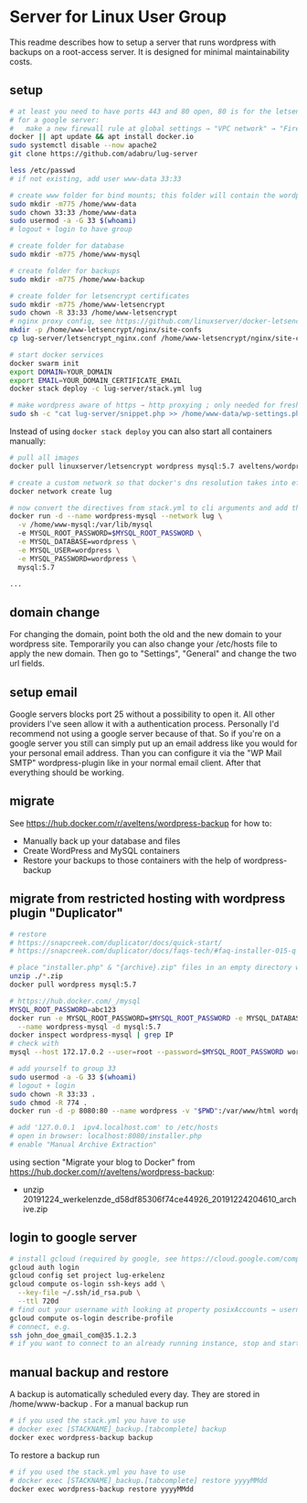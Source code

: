 # Server for Linux User Group

This readme describes how to setup a server that runs wordpress with backups on a root-access server. It is designed for minimal maintainability costs.

## setup

```sh
# at least you need to have ports 443 and 80 open, 80 is for the letsencrypt authentication challenge
# for a google server:
#   make a new firewall rule at global settings → "VPC network" → "Firewall rules" to allow all (eases development on this server)
docker || apt update && apt install docker.io
sudo systemctl disable --now apache2
git clone https://github.com/adabru/lug-server

less /etc/passwd
# if not existing, add user www-data 33:33

# create www folder for bind mounts; this folder will contain the wordpress installation
sudo mkdir -m775 /home/www-data
sudo chown 33:33 /home/www-data
sudo usermod -a -G 33 $(whoami)
# logout + login to have group

# create folder for database
sudo mkdir -m775 /home/www-mysql

# create folder for backups
sudo mkdir -m775 /home/www-backup

# create folder for letsencrypt certificates
sudo mkdir -m775 /home/www-letsencrypt
sudo chown -R 33:33 /home/www-letsencrypt
# nginx proxy config, see https://github.com/linuxserver/docker-letsencrypt/blob/master/README.md#site-config-and-reverse-proxy
mkdir -p /home/www-letsencrypt/nginx/site-confs
cp lug-server/letsencrypt_nginx.conf /home/www-letsencrypt/nginx/site-confs/default

# start docker services
docker swarm init
export DOMAIN=YOUR_DOMAIN
export EMAIL=YOUR_DOMAIN_CERTIFICATE_EMAIL
docker stack deploy -c lug-server/stack.yml lug

# make wordpress aware of https → http proxying ; only needed for fresh wordpress installation
sudo sh -c "cat lug-server/snippet.php >> /home/www-data/wp-settings.php"
```

Instead of using `docker stack deploy` you can also start all containers manually:

```sh
# pull all images
docker pull linuxserver/letsencrypt wordpress mysql:5.7 aveltens/wordpress-backup

# create a custom network so that docker's dns resolution takes into effect
docker network create lug

# now convert the directives from stack.yml to cli arguments and add the container to the lug networt, e.g.
docker run -d --name wordpress-mysql --network lug \
  -v /home/www-mysql:/var/lib/mysql
  -e MYSQL_ROOT_PASSWORD=$MYSQL_ROOT_PASSWORD \
  -e MYSQL_DATABASE=wordpress \
  -e MYSQL_USER=wordpress \
  -e MYSQL_PASSWORD=wordpress \
  mysql:5.7

...
```

## domain change

For changing the domain, point both the old and the new domain to your wordpress site. Temporarily you can also change your /etc/hosts file to apply the new domain. Then go to "Settings", "General" and change the two url fields.

## setup email

Google servers blocks port 25 without a possibility to open it. All other providers I've seen allow it with a authentication process. Personally I'd recommend not using a google server because of that. So if you're on a google server you still can simply put up an email address like you would for your personal email address. Than you can configure it via the "WP Mail SMTP" wordpress-plugin like in your normal email client. After that everything should be working.

## migrate

See <https://hub.docker.com/r/aveltens/wordpress-backup> for how to:

- Manually back up your database and files
- Create WordPress and MySQL containers
- Restore your backups to those containers with the help of wordpress-backup

## migrate from restricted hosting with wordpress plugin "Duplicator"

```sh
# restore
# https://snapcreek.com/duplicator/docs/quick-start/
# https://snapcreek.com/duplicator/docs/faqs-tech/#faq-installer-015-q

# place "installer.php" & "{archive}.zip" files in an empty directory where you wish to install your site
unzip ./*.zip
docker pull wordpress mysql:5.7

# https://hub.docker.com/_/mysql
MYSQL_ROOT_PASSWORD=abc123
docker run -e MYSQL_ROOT_PASSWORD=$MYSQL_ROOT_PASSWORD -e MYSQL_DATABASE=wordpress -e MYSQL_USER=wordpress -e MYSQL_PASSWORD=wordpress_pass \
  --name wordpress-mysql -d mysql:5.7
docker inspect wordpress-mysql | grep IP
# check with
mysql --host 172.17.0.2 --user=root --password=$MYSQL_ROOT_PASSWORD wordpress

# add yourself to group 33
sudo usermod -a -G 33 $(whoami)
# logout + login
sudo chown -R 33:33 .
sudo chmod -R 774 .
docker run -d -p 8080:80 --name wordpress -v "$PWD":/var/www/html wordpress

# add '127.0.0.1  ipv4.localhost.com' to /etc/hosts
# open in browser: localhost:8080/installer.php
# enable "Manual Archive Extraction"
```

using section "Migrate your blog to Docker" from https://hub.docker.com/r/aveltens/wordpress-backup:
  - unzip 20191224_werkelenzde_d58df85306f74ce44926_20191224204610_archive.zip

## login to google server

```sh
# install gcloud (required by google, see https://cloud.google.com/compute/docs/instances/managing-instance-access#add_oslogin_keys)
gcloud auth login
gcloud config set project lug-erkelenz
gcloud compute os-login ssh-keys add \
  --key-file ~/.ssh/id_rsa.pub \
  --ttl 720d
# find out your username with looking at property posixAccounts → username
gcloud compute os-login describe-profile
# connect, e.g.
ssh john_doe_gmail_com@35.1.2.3
# if you want to connect to an already running instance, stop and start may be necessary, see https://stackoverflow.com/a/47335883/6040478
```

## manual backup and restore

A backup is automatically scheduled every day. They are stored in /home/www-backup . For a manual backup run

```sh
# if you used the stack.yml you have to use
# docker exec [STACKNAME]_backup.[tabcomplete] backup
docker exec wordpress-backup backup
```

To restore a backup run

```sh
# if you used the stack.yml you have to use
# docker exec [STACKNAME]_backup.[tabcomplete] restore yyyyMMdd
docker exec wordpress-backup restore yyyyMMdd
```

